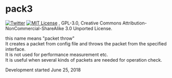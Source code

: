 # pack3
[![Twitter](https://imgur.com/Ibo0Twr.png)](https://twitter.com/khwarizmi6514)
[![MIT License](https://img.shields.io/badge/license-MIT-blue.svg?style=flat)](http://choosealicense.com/licenses/mit/)
, GPL-3.0, Creative Commons Attribution-NonCommercial-ShareAlike 3.0 Unported License. 

this name means "packet throw"  
It creates a packet from config file and throws the packet from the specified interface.  
It is not used for performance measurement etc.  
It is useful when several kinds of packets are needed for operation check.

Development started June 25, 2018
